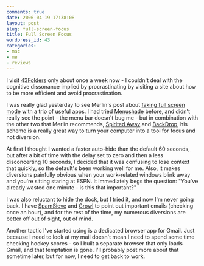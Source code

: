 ```yaml
---
comments: true
date: 2006-04-19 17:38:08
layout: post
slug: full-screen-focus
title: Full Screen Focus
wordpress_id: 43
categories:
- mac
- me
- reviews
---
```


I visit [43Folders](http://www.43folders.com) only about once a week now - I couldn't deal with the cognitive dissonance implied by procrastinating by visiting a site about how to be more efficient and avoid procrastination.

I was really glad yesterday to see Merlin's post about [faking full screen mode](http://www.43folders.com/2006/04/17/fsm2-electric-boogaloo/) with a trio of useful apps. I had tried [Menushade](http://www.macupdate.com/info.php/id/16640) before, and didn't really see the point - the menu bar doesn't bug me - but in combination with the other two that Merlin recommends, [Spirited Away](http://www.macupdate.com/info.php/id/15844) and [BackDrop](http://www.macupdate.com/info.php/id/15426), his scheme is a really great way to turn your computer into a tool for focus and not diversion.

At first I thought I wanted a faster auto-hide than the default 60 seconds, but after a bit of time with the delay set to zero and then a less disconcerting 10 seconds, I decided that it was confusing to lose context that quickly, so the default's been working well for me. Also, it makes diversions painfully obvious when your work-related windows blink away and you're sitting staring at ESPN. It immediately begs the question: "You've already wasted one minute - is this that important?"

I was also reluctant to hide the dock, but I tried it, and now I'm never going back. I have [SpamSieve](http://c-command.com/spamsieve) and [Growl](http://growl.info) to point out important emails (checking once an hour), and for the rest of the time, my numerous diversions are better off out of sight, out of mind.

Another tactic I've started using is a dedicated browser app for Gmail. Just because I need to look at my mail doesn't mean I need to spend some time checking hockey scores - so I built a separate browser that only loads Gmail, and that temptation is gone. I'll probably post more about that sometime later, but for now, I need to get back to work.
